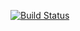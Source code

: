 [![Build Status](http://localhost:8080/buildStatus/icon?job=my-pipeline-test)](http://localhost:8080/job/my-pipeline-test/)
